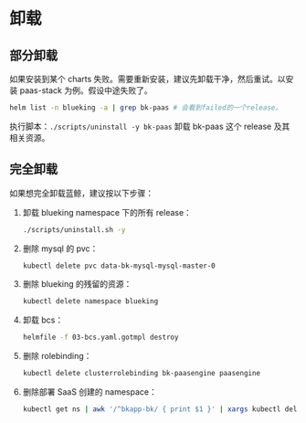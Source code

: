 # 卸载
## 部分卸载

如果安装到某个 charts 失败。需要重新安装，建议先卸载干净，然后重试。以安装 paas-stack 为例。假设中途失败了。
```  bash
helm list -n blueking -a | grep bk-paas # 会看到failed的一个release。
```

执行脚本：`./scripts/uninstall -y bk-paas` 卸载 bk-paas 这个 release 及其相关资源。

## 完全卸载
如果想完全卸载蓝鲸，建议按以下步骤：

1. 卸载 blueking namespace 下的所有 release：
   ``` bash
   ./scripts/uninstall.sh -y
   ```
2. 删除 mysql 的 pvc：
   ``` bash
   kubectl delete pvc data-bk-mysql-mysql-master-0
   ```
3. 删除 blueking 的残留的资源：
   ``` bash
   kubectl delete namespace blueking
   ```
4. 卸载 bcs：
   ``` bash
   helmfile -f 03-bcs.yaml.gotmpl destroy
   ```
5. 删除 rolebinding：
   ``` bash
   kubectl delete clusterrolebinding bk-paasengine paasengine
   ```
6. 删除部署 SaaS 创建的 namespace：
   ``` bash
   kubectl get ns | awk '/^bkapp-bk/ { print $1 }' | xargs kubectl delete ns
   ```
